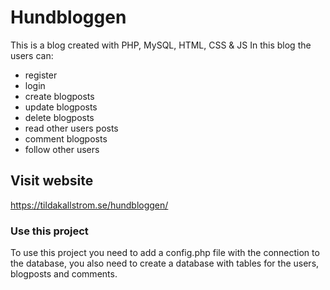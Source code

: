 # Hundbloggen

This is a blog created with PHP, MySQL, HTML, CSS &amp; JS
In this blog the users can:

- register
- login
- create blogposts
- update blogposts
- delete blogposts
- read other users posts
- comment blogposts
- follow other users

## Visit website
https://tildakallstrom.se/hundbloggen/

### Use this project
To use this project you need to add a config.php file with the connection to the database, you also need to create a database with tables for the users, blogposts and comments.